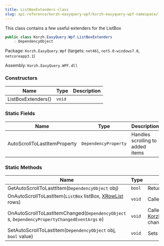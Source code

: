 ```yaml
---
title: ListBoxExtenders class
slug: api-reference/korzh-easyquery-wpf/korzh-easyquery-wpf-namespace/listboxextenders-class
---
```

This class contains a few useful extenders for the ListBox
```csharp
public class Korzh.EasyQuery.Wpf.ListBoxExtenders
    : DependencyObject

```
Package: `Korzh.EasyQuery.Wpf` (targets: `net461`, `net5.0-windows7.0`, `netcoreapp3.1`)

Assembly: `Korzh.EasyQuery.WPF.dll`

### Constructors

| Name | Type | Description | 
| --- | --- | --- | 
| ListBoxExtenders() | `void` |  | 


### Static Fields

| Name | Type | Description | 
| --- | --- | --- | 
| AutoScrollToLastItemProperty | `DependencyProperty` | Handles scrolling to added items | 


### Static Methods

| Name | Type | Description | 
| --- | --- | --- | 
| GetAutoScrollToLasttItem(`DependencyObject` obj) | `bool` | Returns the value of the AutoScrollToCurrentItemProperty | 
| OnAutoScrollToLastItem(`ListBox` listBox, [XRowList](api-reference/korzh-easyquery-wpf/korzh-easyquery-wpf-namespace/xrowlist-class) rows) | `void` | Called when listbox is scrolled to last item. | 
| OnAutoScrollToLastItemChanged(`DependencyObject` s, `DependencyPropertyChangedEventArgs` e) | `void` | Called when [Korzh.EasyQuery.Wpf.ListBoxExtenders.OnAutoScrollToLastItem(System.Windows.Controls.ListBox,Korzh.EasyQuery.Wpf.XRowList)](api-reference/korzh-easyquery-wpf/korzh-easyquery-wpf-namespace/listboxextenders-class) changes | 
| SetAutoScrollToLastItem(`DependencyObject` obj, `bool` value) | `void` | Sets the value of the AutoScrollToCurrentItemProperty |